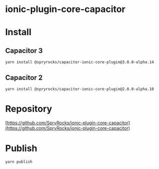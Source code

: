# ionic-plugin-core-capacitor

# Install

## Capacitor 3

`yarn install @spryrocks/capacitor-ionic-core-plugin@3.0.0-alpha.14`

## Capacitor 2

`yarn install @spryrocks/capacitor-ionic-core-plugin@2.0.0-alpha.10`

# Repository

[https://github.com/SpryRocks/ionic-plugin-core-capacitor](https://github.com/SpryRocks/ionic-plugin-core-capacitor)

# Publish

`yarn publish`
